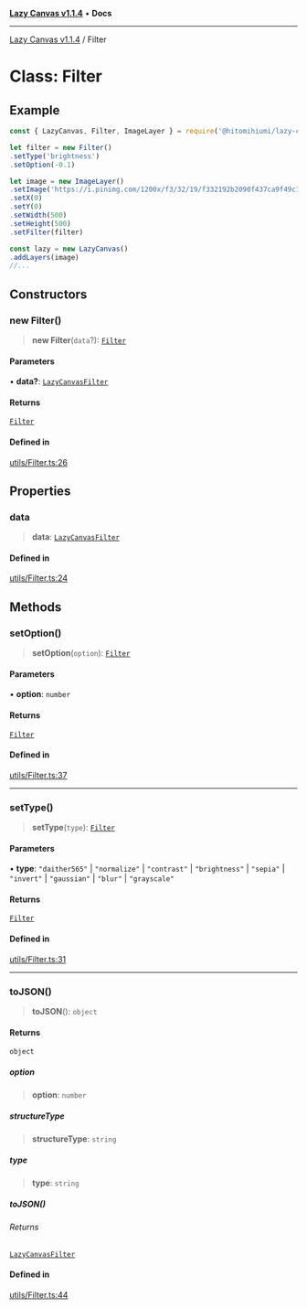[**Lazy Canvas v1.1.4**](../README.md) • **Docs**

***

[Lazy Canvas v1.1.4](../globals.md) / Filter

# Class: Filter

## Example

```ts
const { LazyCanvas, Filter, ImageLayer } = require('@hitomihiumi/lazy-canvas')

let filter = new Filter()
.setType('brightness')
.setOption(-0.1)

let image = new ImageLayer()
.setImage('https://i.pinimg.com/1200x/f3/32/19/f332192b2090f437ca9f49c1002287b6.jpg')
.setX(0)
.setY(0)
.setWidth(500)
.setHeight(500)
.setFilter(filter)

const lazy = new LazyCanvas()
.addLayers(image)
//...
```

## Constructors

### new Filter()

> **new Filter**(`data`?): [`Filter`](Filter.md)

#### Parameters

• **data?**: [`LazyCanvasFilter`](../interfaces/LazyCanvasFilter.md)

#### Returns

[`Filter`](Filter.md)

#### Defined in

[utils/Filter.ts:26](https://github.com/hitomihiumi/lazy-canvas-ts/blob/2f56b7524690b04d018a0bb1b24e9f83eddf6fcf/src/utils/Filter.ts#L26)

## Properties

### data

> **data**: [`LazyCanvasFilter`](../interfaces/LazyCanvasFilter.md)

#### Defined in

[utils/Filter.ts:24](https://github.com/hitomihiumi/lazy-canvas-ts/blob/2f56b7524690b04d018a0bb1b24e9f83eddf6fcf/src/utils/Filter.ts#L24)

## Methods

### setOption()

> **setOption**(`option`): [`Filter`](Filter.md)

#### Parameters

• **option**: `number`

#### Returns

[`Filter`](Filter.md)

#### Defined in

[utils/Filter.ts:37](https://github.com/hitomihiumi/lazy-canvas-ts/blob/2f56b7524690b04d018a0bb1b24e9f83eddf6fcf/src/utils/Filter.ts#L37)

***

### setType()

> **setType**(`type`): [`Filter`](Filter.md)

#### Parameters

• **type**: `"daither565"` \| `"normalize"` \| `"contrast"` \| `"brightness"` \| `"sepia"` \| `"invert"` \| `"gaussian"` \| `"blur"` \| `"grayscale"`

#### Returns

[`Filter`](Filter.md)

#### Defined in

[utils/Filter.ts:31](https://github.com/hitomihiumi/lazy-canvas-ts/blob/2f56b7524690b04d018a0bb1b24e9f83eddf6fcf/src/utils/Filter.ts#L31)

***

### toJSON()

> **toJSON**(): `object`

#### Returns

`object`

##### option

> **option**: `number`

##### structureType

> **structureType**: `string`

##### type

> **type**: `string`

##### toJSON()

###### Returns

[`LazyCanvasFilter`](../interfaces/LazyCanvasFilter.md)

#### Defined in

[utils/Filter.ts:44](https://github.com/hitomihiumi/lazy-canvas-ts/blob/2f56b7524690b04d018a0bb1b24e9f83eddf6fcf/src/utils/Filter.ts#L44)
